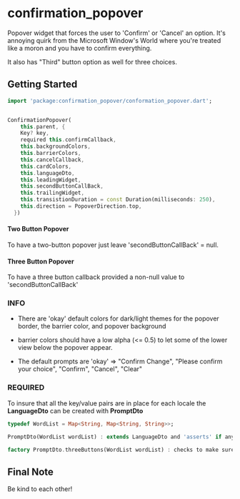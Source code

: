 # confirmation_popover

Popover widget that forces the user to 'Confirm' or 'Cancel' an option. It's annoying quirk from the Microsoft Window's World where you're treated like a moron and you have to confirm everything.


It also has "Third" button option as well for three choices.

## Getting Started

```dart
import 'package:confirmation_popover/conformation_popover.dart';


ConfirmationPopover(
    this.parent, {
    Key? key,
    required this.confirmCallback,
    this.backgroundColors,
    this.barrierColors,
    this.cancelCallback,
    this.cardColors,
    this.languageDto,
    this.leadingWidget,
    this.secondButtonCallBack,
    this.trailingWidget,
    this.transistionDuration = const Duration(milliseconds: 250),
    this.direction = PopoverDirection.top,
  })
```

#### Two Button Popover

To have a two-button popover just leave 'secondButtonCallBack' = null.

#### Three Button Popover

To have a three button callback provided a non-null value to 'secondButtonCallBack'

### INFO

- There are 'okay' default colors for dark/light themes for the popover border, the barrier color, and popover background

- barrier colors should have a low alpha (<= 0.5) to let some of the lower view below the popover appear.

- The default prompts are 'okay' => "Confirm Change", "Please confirm your choice", "Confirm", "Cancel", "Clear"

### REQUIRED

To insure that all the key/value pairs are in place for each locale the **LanguageDto** can be created with **PromptDto**

```dart
typedef WordList = Map<String, Map<String, String>>;

PromptDto(WordList wordList) : extends LanguageDto and 'asserts' if any keys are missing.

factory PromptDto.threeButtons(WordList wordList) : checks to make sure there is a third button text caption
```

## Final Note

Be kind to each other!
